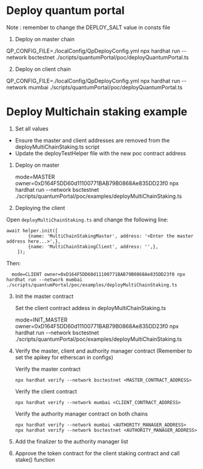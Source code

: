 

# Deploy quantum portal

Note : remember to change the DEPLOY_SALT value in consts file

1. Deploy on master chain

QP_CONFIG_FILE=./localConfig/QpDeployConfig.yml npx hardhat run --network bsctestnet ./scripts/quantumPortal/poc/deployQuantumPortal.ts


2. Deploy on client chain

QP_CONFIG_FILE=./localConfig/QpDeployConfig.yml npx hardhat run --network mumbai ./scripts/quantumPortal/poc/deployQuantumPortal.ts


# Deploy Multichain staking example

1. Set all values
 - Ensure the master and client addresses are removed from the deployMultiChainStaking.ts script
 - Update the deployTestHelper file with the new poc contract address

1. Deploy on master

    mode=MASTER owner=0xD164F5DD60d11100771BAB79B0868Ae835DD23f0 npx hardhat run --network bsctestnet ./scripts/quantumPortal/poc/examples/deployMultiChainStaking.ts

2. Deploying the client

Open `deployMultiChainStaking.ts` and change the following line:

```
await helper.init([
        {name: 'MultiChainStakingMaster', address: '<Enter the master address here...>',},
        {name: 'MultiChainStakingClient', address: '',},
    ]);
```

Then:

```
  mode=CLIENT owner=0xD164F5DD60d11100771BAB79B0868Ae835DD23f0 npx hardhat run --network mumbai ./scripts/quantumPortal/poc/examples/deployMultiChainStaking.ts
```

3. Init the master contract

    Set the client contract addess in deployMultiChainStaking.ts

    mode=INIT_MASTER owner=0xD164F5DD60d11100771BAB79B0868Ae835DD23f0 npx hardhat run --network bsctestnet ./scripts/quantumPortal/poc/examples/deployMultiChainStaking.ts

4. Verify the master, client and authority manager contract (Remember to set the apikey for etherscan in configs)

    Verify the master contract

    ```
    npx hardhat verify --network bsctestnet <MASTER_CONTRACT_ADDRESS>
    ```

    Verify the client contract

    ```
    npx hardhat verify --network mumbai <CLIENT_CONTRACT_ADDRESS>
    ```

    Verify the authority manager contract on both chains

    ```
    npx hardhat verify --network mumbai <AUTHORITY_MANAGER_ADDRESS>
    npx hardhat verify --network bsctestnet <AUTHORITY_MANAGER_ADDRESS>
    ```


5. Add the finalizer to the authority manager list

6. Approve the token contract for the client staking contract and call stake() function 
